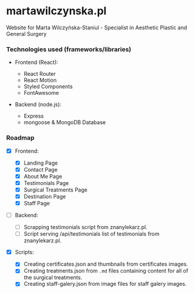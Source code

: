 # martawilczynska.pl

Website for Marta Wilczyńska-Staniul - Specialist in Aesthetic Plastic and General Surgery

### Technologies used (frameworks/libraries)

- Frontend (React):

  - React Router
  - React Motion
  - Styled Components
  - FontAwesome

- Backend (node.js):
  - Express
  - mongoose & MongoDB Database

### Roadmap

- [x] Frontend:

  - [x] Landing Page
  - [x] Contact Page
  - [x] About Me Page
  - [x] Testimonials Page
  - [x] Surgical Treatments Page
  - [x] Destination Page
  - [x] Staff Page

- [ ] Backend:

  - [ ] Scrapping testimonials script from znanylekarz.pl.
  - [ ] Script serving /api/testimonials list of testimonials from znanylekarz.pl.

- [x] Scripts:
  - [x] Creating certificates.json and thumbnails from certificates images.
  - [x] Creating treatments.json from `.md` files containing content for all of the surgical treatments.
  - [x] Creating staff-galery.json from image files for staff galery images.

